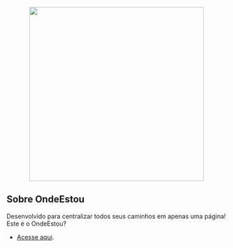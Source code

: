 <p align="center"><img src="https://raw.githubusercontent.com/jfbritto/ondeestou/master/public/img/logo.png" width="400"></p>

## Sobre OndeEstou

Desenvolvido para centralizar todos seus caminhos em apenas uma página! Este é o OndeEstou?

- [Acesse aqui](https://ondeestou.app).
